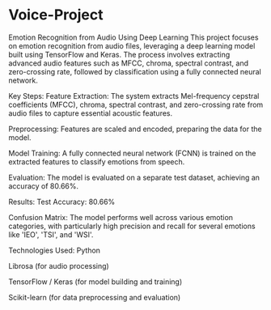 # Voice-Project
Emotion Recognition from Audio Using Deep Learning
This project focuses on emotion recognition from audio files, leveraging a deep learning model built using TensorFlow and Keras. The process involves extracting advanced audio features such as MFCC, chroma, spectral contrast, and zero-crossing rate, followed by classification using a fully connected neural network.

Key Steps:
Feature Extraction: The system extracts Mel-frequency cepstral coefficients (MFCC), chroma, spectral contrast, and zero-crossing rate from audio files to capture essential acoustic features.

Preprocessing: Features are scaled and encoded, preparing the data for the model.

Model Training: A fully connected neural network (FCNN) is trained on the extracted features to classify emotions from speech.

Evaluation: The model is evaluated on a separate test dataset, achieving an accuracy of 80.66%.

Results:
Test Accuracy: 80.66%

Confusion Matrix: The model performs well across various emotion categories, with particularly high precision and recall for several emotions like 'IEO', 'TSI', and 'WSI'.

Technologies Used:
Python

Librosa (for audio processing)

TensorFlow / Keras (for model building and training)

Scikit-learn (for data preprocessing and evaluation)

